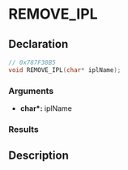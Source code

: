 # REMOVE_IPL

## Declaration
```cpp
// 0x787F38B5
void REMOVE_IPL(char* iplName);
```

### Arguments
- **char\*:** iplName

### Results

## Description
